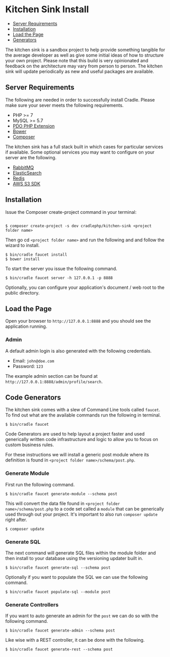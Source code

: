 # Kitchen Sink Install

 - [Server Requirements](#requirements)
 - [Installation](#installation)
 - [Load the Page](#load)
 - [Generators](#load)

The kitchen sink is a sandbox project to help provide something tangible for
the average developer as well as give some initial ideas of how to structure
your own project. Please note that this build is very opinionated and feedback
on the architecture may vary from person to person. The kitchen sink will
update periodically as new and useful packages are available.

<a name="requirements"></a>
## Server Requirements

The following are needed in order to successfully install Cradle. Please make
sure your sever meets the following requirements.

 - PHP >= 7
 - MySQL >= 5.7
 - [PDO PHP Extension](http://php.net/manual/en/book.pdo.php)
 - [Bower](https://bower.io/)
 - [Composer](https://getcomposer.org/)

The kitchen sink has a full stack built in which cases for particular services
if available. Some optional services you may want to configure on your server are
the following.

 - [RabbitMQ](https://packagist.org/packages/php-amqplib/php-amqplib)
 - [ElasticSearch](https://packagist.org/packages/elasticsearch/elasticsearch)
 - [Redis](https://packagist.org/packages/predis/predis)
 - [AWS S3 SDK](https://packagist.org/packages/aws/aws-sdk-php)

<a name="installation"></a>
## Installation

Issue the Composer create-project command in your terminal:

```

$ composer create-project -s dev cradlephp/kitchen-sink <project folder name>

```

Then go cd `<project folder name>` and run the following and and follow the wizard to install.

```
$ bin/cradle faucet install
$ bower install
```

To start the server you issue the following command.

```
$ bin/cradle faucet server -h 127.0.0.1 -p 8888
```

Optionally, you can configure your application's document / web root to the
public directory.

<a name="load"></a>
## Load the Page

Open your browser to `http://127.0.0.1:8888` and you should see the application
running.

### Admin
A default admin login is also generated with the following credentials.
 - Email: `john@doe.com`
 - Password: `123`

The example admin section can be found at `http://127.0.0.1:8888/admin/profile/search`.

<a name="generators"></a>
## Code Generators

The kitchen sink comes with a slew of Command Line tools called `faucet`. To find
out what are the available commands run the following in terminal.

```
$ bin/cradle faucet
```

Code Generators are used to help layout a project faster and used generically
written code infrastructure and logic to allow you to focus on custom business rules.

For these instructions we will install a generic post module where its definition
is found in `<project folder name>/schema/post.php`.

### Generate Module

First run the following command.

```
$ bin/cradle faucet generate-module --schema post
```

This will convert the data file found in `<project folder name>/schema/post.php`
to a code set called a `module` that can be generically used through out your project.
It's important to also run `composer update` right after.

```
$ composer update
```

### Generate SQL

The next command will generate SQL files within the module folder and
then install to your database using the versioning updater built in.

```
$ bin/cradle faucet generate-sql --schema post
```

Optionally if you want to populate the SQL we can use the following command.

```
$ bin/cradle faucet populate-sql --module post
```

### Generate Controllers

If you want to auto generate an admin for the `post` we can do so with the following command.

```
$ bin/cradle faucet generate-admin --schema post
```

Like wise with a REST controller, it can be done with the following.

```
$ bin/cradle faucet generate-rest --schema post
```
